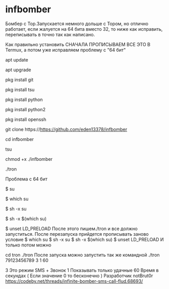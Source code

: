 # infbomber
Бомбер c Top.Запускается немного дольше с Тором, но отлично работает, если жалуется на 64 бита вместо 32, то ниже как исправить, переписывать в точно так как написано.

Как правильно установить СНАЧАЛА ПРОПИСЫВАЕМ ВСЕ ЭТО В Termux, а потом уже исправляем проблему с "64 бит"

apt update

apt upgrade

pkg install git

pkg install tsu

pkg install python

pkg install python2

pkg install openssh

git clone https://https://github.com/eden13378/infbomber

cd infbomber

tsu

chmod +x ./infbomber

./tron

Проблема с 64 бит

$ su

$ which su

$ sh -x su

$ sh -x $(which su)

$ unset LD_PRELOAD После этого пишем./tron и все должно запуститься. После перезапуска прийдется прописывать заново условие $ which su $ sh -x su $ sh -x $(which su) $ unset LD_PRELOAD И только потом можно

cd tron
./tron
После запуска можно запустить так же командной ./tron 79123456789 3 1 60

3 Это режим SMS + Звонок
1 Показывать только удачные
60 Время в секундах ( Если значение 0 то бесконечно )
Разработчик notBrut0r https://codeby.net/threads/infinite-bomber-sms-call-flud.68693/
